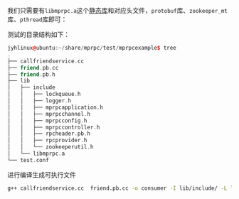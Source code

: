 我们只需要有`libmprpc.a`这个[静态库](https://so.csdn.net/so/search?q=%E9%9D%99%E6%80%81%E5%BA%93&spm=1001.2101.3001.7020)和对应头文件，`protobuf`库、`zookeeper_mt`库、`pthread`库即可：

测试的目录结构如下：

```cpp
jyhlinux@ubuntu:~/share/mprpc/test/mprpcexample$ tree
.
├── callfriendservice.cc
├── friend.pb.cc
├── friend.pb.h
├── lib
│   ├── include
│   │   ├── lockqueue.h
│   │   ├── logger.h
│   │   ├── mprpcapplication.h
│   │   ├── mprpcchannel.h
│   │   ├── mprpcconfig.h
│   │   ├── mprpccontroller.h
│   │   ├── rpcheader.pb.h
│   │   ├── rpcprovider.h
│   │   └── zookeeperutil.h
│   └── libmprpc.a
└── test.conf

```

进行编译生成可执行文件

```sh
g++ callfriendservice.cc  friend.pb.cc -o consumer -I lib/include/ -L lib/ -L /usr/local/lib/ -lprotobuf -lmprpc -lzookeeper_mt -pthread
```

 
